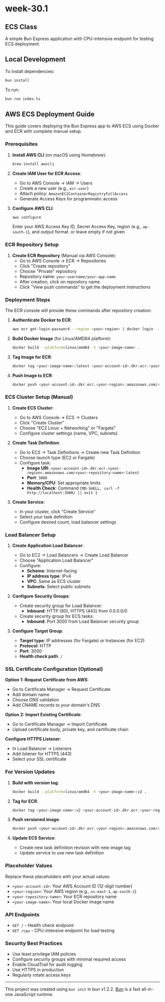 # week-30.1

## ECS Class

A simple Bun Express application with CPU-intensive endpoint for testing ECS deployment.

## Local Development

To install dependencies:

```bash
bun install
```

To run:

```bash
bun run index.ts
```

## AWS ECS Deployment Guide

This guide covers deploying the Bun Express app to AWS ECS using Docker and ECR with complete manual setup.

### Prerequisites

1. **Install AWS CLI** (on macOS using Homebrew):
   ```bash
   brew install awscli
   ```

2. **Create IAM User for ECR Access**:
   - Go to AWS Console → IAM → Users
   - Create a new user (e.g., `ecr-user`)
   - Attach policy: `AmazonEC2ContainerRegistryFullAccess`
   - Generate Access Keys for programmatic access

3. **Configure AWS CLI**:
   ```bash
   aws configure
   ```
   Enter your AWS Access Key ID, Secret Access Key, region (e.g., `ap-south-1`), and output format. or leave empty if not given

### ECR Repository Setup

1. **Create ECR Repository** (Manual via AWS Console):
   - Go to AWS Console → ECR → Repositories
   - Click "Create repository"
   - Choose "Private" repository
   - Repository name: `your-username/your-app-name`
   - After creation, click on repository name
   - Click "View push commands" to get the deployment instructions

### Deployment Steps

The ECR console will provide these commands after repository creation:

1. **Authenticate Docker to ECR**:
   ```bash
   aws ecr get-login-password --region <your-region> | docker login --username AWS --password-stdin <your-account-id>.dkr.ecr.<your-region>.amazonaws.com
   ```

2. **Build Docker Image** (for Linux/AMD64 platform):
   ```bash
   docker build --platform=linux/amd64 -t <your-image-name> .
   ```

3. **Tag Image for ECR**:
   ```bash
   docker tag <your-image-name>:latest <your-account-id>.dkr.ecr.<your-region>.amazonaws.com/<your-repository-name>:latest
   ```

4. **Push Image to ECR**:
   ```bash
   docker push <your-account-id>.dkr.ecr.<your-region>.amazonaws.com/<your-repository-name>:latest
   ```

### ECS Cluster Setup (Manual)

1. **Create ECS Cluster**:
   - Go to AWS Console → ECS → Clusters
   - Click "Create Cluster"
   - Choose "EC2 Linux + Networking" or "Fargate"
   - Configure cluster settings (name, VPC, subnets)

2. **Create Task Definition**:
   - Go to ECS → Task Definitions → Create new Task Definition
   - Choose launch type (EC2 or Fargate)
   - Configure task:
     - **Image URI**: `<your-account-id>.dkr.ecr.<your-region>.amazonaws.com/<your-repository-name>:latest`
     - **Port**: `3000`
     - **Memory/CPU**: Set appropriate limits
     - **Health Check**: Command `CMD-SHELL, curl -f http://localhost:3000/ || exit 1`

3. **Create Service**:
   - In your cluster, click "Create Service"
   - Select your task definition
   - Configure desired count, load balancer settings

### Load Balancer Setup

1. **Create Application Load Balancer**:
   - Go to EC2 → Load Balancers → Create Load Balancer
   - Choose "Application Load Balancer"
   - Configure:
     - **Scheme**: Internet-facing
     - **IP address type**: IPv4
     - **VPC**: Same as ECS cluster
     - **Subnets**: Select public subnets

2. **Configure Security Groups**:
   - Create security group for Load Balancer:
     - **Inbound**: HTTP (80), HTTPS (443) from 0.0.0.0/0
   - Create security group for ECS tasks:
     - **Inbound**: Port 3000 from Load Balancer security group

3. **Configure Target Group**:
   - **Target type**: IP addresses (for Fargate) or Instances (for EC2)
   - **Protocol**: HTTP
   - **Port**: 3000
   - **Health check path**: `/`

### SSL Certificate Configuration (Optional)

**Option 1: Request Certificate from AWS**:
- Go to Certificate Manager → Request Certificate
- Add domain name
- Choose DNS validation
- Add CNAME records to your domain's DNS

**Option 2: Import Existing Certificate**:
- Go to Certificate Manager → Import Certificate
- Upload certificate body, private key, and certificate chain

**Configure HTTPS Listener**:
- In Load Balancer → Listeners
- Add listener for HTTPS (443)
- Select your SSL certificate

### For Version Updates

1. **Build with version tag**:
   ```bash
   docker build --platform=linux/amd64 -t <your-image-name>:v2 .
   ```

2. **Tag for ECR**:
   ```bash
   docker tag <your-image-name>:v2 <your-account-id>.dkr.ecr.<your-region>.amazonaws.com/<your-repository-name>:v2
   ```

3. **Push versioned image**:
   ```bash
   docker push <your-account-id>.dkr.ecr.<your-region>.amazonaws.com/<your-repository-name>:v2
   ```

4. **Update ECS Service**:
   - Create new task definition revision with new image tag
   - Update service to use new task definition

### Placeholder Values

Replace these placeholders with your actual values:
- `<your-account-id>`: Your AWS Account ID (12-digit number)
- `<your-region>`: Your AWS region (e.g., `us-east-1`, `ap-south-1`)
- `<your-repository-name>`: Your ECR repository name
- `<your-image-name>`: Your local Docker image name

### API Endpoints

- `GET /` - Health check endpoint
- `GET /cpu` - CPU-intensive endpoint for load testing

### Security Best Practices

- Use least privilege IAM policies
- Configure security groups with minimal required access
- Enable CloudTrail for audit logging
- Use HTTPS in production
- Regularly rotate access keys

---

This project was created using `bun init` in bun v1.2.2. [Bun](https://bun.sh) is a fast all-in-one JavaScript runtime.
